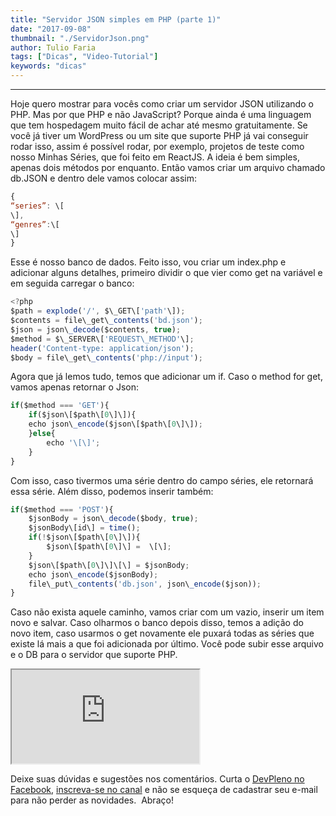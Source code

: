 ```yaml
---
title: "Servidor JSON simples em PHP (parte 1)"
date: "2017-09-08"
thumbnail: "./ServidorJson.png"
author: Tulio Faria
tags: ["Dicas", "Video-Tutorial"]
keywords: "dicas"
---
```


---
Hoje quero mostrar para vocês como criar um servidor JSON utilizando o PHP. Mas por que PHP e não JavaScript? Porque ainda é uma linguagem que tem hospedagem muito fácil de achar até mesmo gratuitamente. Se você já tiver um WordPress ou um site que suporte PHP já vai conseguir rodar isso, assim é possível rodar, por exemplo, projetos de teste como nosso Minhas Séries, que foi feito em ReactJS. A ideia é bem simples, apenas dois métodos por enquanto. Então vamos criar um arquivo chamado db.JSON e dentro dele vamos colocar assim:

```jsx
{
“series”: \[
\],
“genres”:\[
\]
}
```

Esse é nosso banco de dados. Feito isso, vou criar um index.php e adicionar alguns detalhes, primeiro dividir o que vier como get na variável e em seguida carregar o banco:

```jsx
<?php
$path = explode('/', $\_GET\['path'\]);
$contents = file\_get\_contents('bd.json');
$json = json\_decode($contents, true);
$method = $\_SERVER\['REQUEST\_METHOD'\];
header('Content-type: application/json');
$body = file\_get\_contents('php://input');
```

Agora que já lemos tudo, temos que adicionar um if. Caso o method for get, vamos apenas retornar o Json:

```jsx
if($method === 'GET'){
    if($json\[$path\[0\]\]){
    echo json\_encode($json\[$path\[0\]\]);
    }else{
        echo '\[\]';
    }
}
```

Com isso, caso tivermos uma série dentro do campo séries, ele retornará essa série. Além disso, podemos inserir também:

```jsx
if($method === 'POST'){
    $jsonBody = json\_decode($body, true);
    $jsonBody\[id\] = time();
    if(!$json\[$path\[0\]\]){
        $json\[$path\[0\]\] =  \[\];
    }
    $json\[$path\[0\]\]\[\] = $jsonBody;
    echo json\_encode($jsonBody);
    file\_put\_contents('db.json', json\_encode($json));
}
```

Caso não exista aquele caminho, vamos criar com um vazio, inserir um item novo e salvar. Caso olharmos o banco depois disso, temos a adição do novo item, caso usarmos o get novamente ele puxará todas as séries que existe lá mais a que foi adicionada por último. Você pode subir esse arquivo e o DB para o servidor que suporte PHP. 

<div class="embed-responsive embed-responsive-16by9 mb-4">
  <iframe class="embed-responsive-item" src="https://www.youtube.com/embed/7s5_TmBqZR8" allowfullscreen></iframe>
</div>

Deixe suas dúvidas e sugestões nos comentários. Curta o [DevPleno no Facebook](https://www.facebook.com/devpleno), [inscreva-se no canal](https://www.youtube.com/devplenocom) e não se esqueça de cadastrar seu e-mail para não perder as novidades.  Abraço!